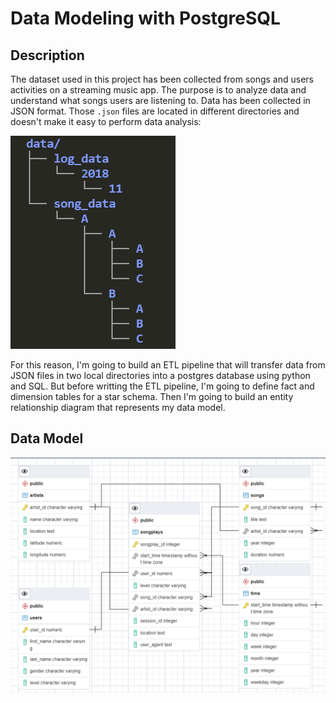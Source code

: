 # Data Modeling with PostgreSQL

## Description

The dataset used in this project has been collected from songs and users activities
on a streaming music app. The purpose is to analyze data and understand what
songs users are listening to. Data has been collected in JSON format. Those
`.json` files are located in different directories and doesn't make it easy to
perform data analysis:  

![dataset structure](./images/dataset_structure.png)

For this reason, I'm going to build an ETL pipeline that will transfer data
from JSON files in two local directories into a postgres database using python
and SQL. But before writting the ETL pipeline, I'm going to define fact and
dimension tables for a star schema. Then I'm going to build an entity relationship
diagram that represents my data model.

## Data Model

![data model](./images/sparkifydb.png)
